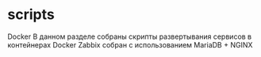 # scripts
Docker
В данном разделе собраны скрипты развертывания сервисов в контейнерах Docker
Zabbix собран с использованием MariaDB + NGINX

